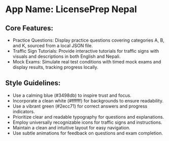 # **App Name**: LicensePrep Nepal

## Core Features:

- Practice Questions: Display practice questions covering categories A, B, and K, sourced from a local JSON file.
- Traffic Sign Tutorials: Provide interactive tutorials for traffic signs with visuals and descriptions in both English and Nepali.
- Mock Exams: Simulate real test conditions with timed mock exams and display results, tracking progress locally.

## Style Guidelines:

- Use a calming blue (#3498db) to inspire trust and focus.
- Incorporate a clean white (#ffffff) for backgrounds to ensure readability.
- Use a vibrant green (#2ecc71) for correct answers and progress indicators.
- Prioritize clear and readable typography for questions and explanations.
- Employ universally recognizable icons for traffic signs and instructions.
- Maintain a clean and intuitive layout for easy navigation.
- Use subtle animations for feedback on questions and exam completion.